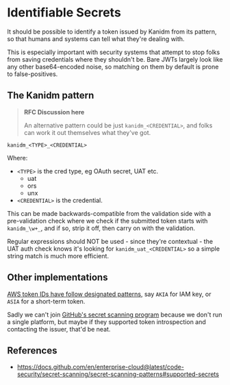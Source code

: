 # Identifiable Secrets

It should be possible to identify a token issued by Kanidm from its pattern, so that humans and systems can tell what they're dealing with.

This is especially important with security systems that attempt to stop folks from saving credentials where they shouldn't be. Bare JWTs largely look like any other base64-encoded noise, so matching on them by default is prone to false-positives.

## The Kanidm pattern

> **RFC Discussion here**
>
> An alternative pattern could be just `kanidm_<CREDENTIAL>`, and folks can work it out themselves what they've got.

```text
kanidm_<TYPE>_<CREDENTIAL>
```

Where:

- `<TYPE>` is the cred type, eg OAuth secret, UAT etc.
  - uat
  - ors
  - unx
- `<CREDENTIAL>` is the credential.

This can be made backwards-compatible from the validation side with a pre-validation check where we check if the submitted token starts with `kanidm_\w+_`, and if so, strip it off, then carry on with the validation. 

Regular expressions should NOT be used - since they're contextual - the UAT auth check knows it's looking for `kanidm_uat_<CREDENTIAL>` so a simple string match is much more efficient.

## Other implementations

[AWS token IDs have follow designated patterns](https://docs.aws.amazon.com/IAM/latest/UserGuide/reference_identifiers.html), say `AKIA` for IAM key, or `ASIA` for a short-term token.

Sadly we can't join [GitHub's secret scanning program](https://docs.github.com/en/enterprise-cloud@latest/code-security/secret-scanning/secret-scanning-partner-program) because we don't run a single platform, but maybe if they supported token introspection and contacting the issuer, that'd be neat.

## References

- <https://docs.github.com/en/enterprise-cloud@latest/code-security/secret-scanning/secret-scanning-patterns#supported-secrets>

